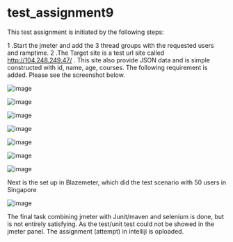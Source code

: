 # test_assignment9

This test assignment is initiated by the following steps:

1 .Start the jmeter and add the 3 thread groups with the requested users and ramptime. 
2 .The Target site is a test url site called http://104.248.249.47/ . This site also provide JSON data and is simple constructed with id, name, age, courses. The following requirement is added. Please see the screenshot below.



![image](https://user-images.githubusercontent.com/40825848/55681642-e1996080-5928-11e9-81c2-1835e923dbba.png)


![image](https://user-images.githubusercontent.com/40825848/55681648-02fa4c80-5929-11e9-81a7-4181a30a97f5.png)

![image](https://user-images.githubusercontent.com/40825848/55681652-173e4980-5929-11e9-901a-358a01d5f255.png)


![image](https://user-images.githubusercontent.com/40825848/55681660-3fc64380-5929-11e9-9933-42bae97079af.png)


![image](https://user-images.githubusercontent.com/40825848/55681666-5076b980-5929-11e9-96f9-d6f1354e2eb3.png)


![image](https://user-images.githubusercontent.com/40825848/55681670-5cfb1200-5929-11e9-93d4-e591aa3f6b98.png)


![image](https://user-images.githubusercontent.com/40825848/55681784-b1eb5800-592a-11e9-996e-6c8d2f47585d.png)

Next is the set up in Blazemeter, which did the test scenario with 50 users in Singapore 


![image](https://user-images.githubusercontent.com/40825848/55681796-c596be80-592a-11e9-9570-3f25d2190978.png)

The final task combining jmeter with Junit/maven and selenium is done, but is not entirely satisfying. As the test/unit test could not be showed in the jmeter panel. The assignment (attempt) in intelliji is oploaded. 
 

